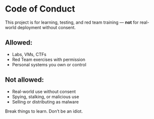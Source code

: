# Code of Conduct

This project is for learning, testing, and red team training — **not** for real-world deployment without consent.

## Allowed:
- Labs, VMs, CTFs
- Red Team exercises with permission
- Personal systems you own or control

## Not allowed:
- Real-world use without consent
- Spying, stalking, or malicious use
- Selling or distributing as malware

Break things to learn. Don’t be an idiot.
